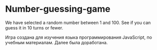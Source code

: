 # Number-guessing-game
We have selected a random number between 1 and 100. See if you can guess it in 10 turns or fewer.

Игра создана для изучения языка программирования JavaScript, по учебным материалам. Далее была доработана. 
